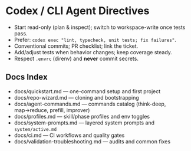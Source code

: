 # Codex / CLI Agent Directives
- Start read-only (plan & inspect); switch to workspace-write once tests pass.
- Prefer: `codex exec "lint, typecheck, unit tests; fix failures"`.
- Conventional commits; PR checklist; link the ticket.
- Add/adjust tests when behavior changes; keep coverage steady.
- Respect `.envrc` (direnv) and **never** commit secrets.

## Docs Index
- docs/quickstart.md — one-command setup and first project
- docs/repo-wizard.md — cloning and bootstrapping
- docs/agent-commands.md — commands catalog (think-deep, map→reduce, prefill, improver)
- docs/profiles.md — skill/phase profiles and env toggles
- docs/system-prompts.md — layered system prompts and `system/active.md`
- docs/ci.md — CI workflows and quality gates
- docs/validation-troubleshooting.md — audits and common fixes
